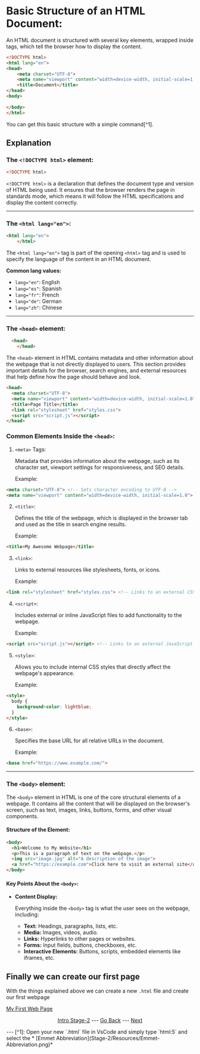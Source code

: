 # Basic Structure of an HTML Document:

An HTML document is structured with several key elements, wrapped inside tags, which tell the browser how to display the content.

```html
<!DOCTYPE html>
<html lang="en">
<head>
    <meta charset="UTF-8">
    <meta name="viewport" content="width=device-width, initial-scale=1.0">
    <title>Document</title>
</head>
<body>
    
</body>
</html>
```
You can get this basic structure with a simple command[^1].

## Explanation 

### The `<!DOCTYPE html>` element:
```html
<!DOCTYPE html>
``` 
`<!DOCTYPE html>` is a declaration that defines the document type and version of HTML being used. It ensures that the browser renders the page in standards mode, which means it will follow the HTML specifications and display the content correctly.

---

### The `<html lang="en">`:
```html
<html lang="en">
    </html>
```
The `<html lang="en">` tag is part of the opening `<html>` tag and is used to specify the language of the content in an HTML document.

**Common lang values:**
   - `lang="en"`: English
   - `lang="es"`: Spanish
   - `lang="fr"`: French
   - `lang="de"`: German
   - `lang="zh"`: Chinese

---
### The `<head>` element:
```html
  <head>
    </head>
```
The `<head>` element in HTML contains metadata and other information about the webpage that is not directly displayed to users. This section provides important details for the browser, search engines, and external resources that help define how the page should behave and look.

```html
<head>
  <meta charset="UTF-8">
  <meta name="viewport" content="width=device-width, initial-scale=1.0">
  <title>Page Title</title>
  <link rel="stylesheet" href="styles.css">
  <script src="script.js"></script>
</head>
```

### Common Elements Inside the `<head>`:
1. `<meta>` Tags:

    Metadata that provides information about the webpage, such as its character set, viewport settings for responsiveness, and SEO details.

    Example:
```html
<meta charset="UTF-8"> <!-- Sets character encoding to UTF-8 -->
<meta name="viewport" content="width=device-width, initial-scale=1.0"> <!-- Ensures responsive design -->
```
2. `<title>`:

    Defines the title of the webpage, which is displayed in the browser tab and used as the title in search engine results.

    Example:
```html    
<title>My Awesome Webpage</title>
```

3. `<link>`:

    Links to external resources like stylesheets, fonts, or icons.

    Example:
```html
<link rel="stylesheet" href="styles.css"> <!-- Links to an external CSS file -->
```
4. `<script>`:

    Includes external or inline JavaScript files to add functionality to the webpage.
    
    Example:
```html
<script src="script.js"></script> <!-- Links to an external JavaScript file -->
```

5. `<style>`:

    Allows you to include internal CSS styles that directly affect the webpage's appearance.

    Example:
```html
<style>
  body {
    background-color: lightblue;
  }
</style>
```

6. `<base>`:

    Specifies the base URL for all relative URLs in the document.
    
    Example:
```html
<base href="https://www.example.com/">
```
---
### The `<body>` element:

The `<body>` element in HTML is one of the core structural elements of a webpage. It contains all the content that will be displayed on the browser's screen, such as text, images, links, buttons, forms, and other visual components.

#### Structure of the <body> Element:

```html
<body>
  <h1>Welcome to My Website</h1>
  <p>This is a paragraph of text on the webpage.</p>
  <img src="image.jpg" alt="A description of the image">
  <a href="https://example.com">Click here to visit an external site</a>
</body>
```

#### Key Points About the `<body>`:
- **Content Display:**

    Everything inside the `<body>` tag is what the user sees on the webpage, including:

    - **Text:** Headings, paragraphs, lists, etc.
    - **Media:** Images, videos, audio.
    - **Links:** Hyperlinks to other pages or websites.
    - **Forms:** Input fields, buttons, checkboxes, etc.
    - **Interactive Elements:** Buttons, scripts, embedded elements like iframes, etc.

## Finally we can create our first page
With the things explained above we can create a new `.html` file and create our first webpage


[My First Web Page](/Stage-2/documents/basics-html/html-5.html) 

<div align="center">

[Intro Stage-2](/Stage-2/) --- [Go Back](/Stage-2/)  ---  [Next](/Stage-2/My-First-Page.md)

</div>
---
[^1]: Open your new `.html` file in VsCode and simply type `html:5` and select the *
[Emmet Abbreviation](Stage-2/Resources/Emmet-Abbreviation.png)*




